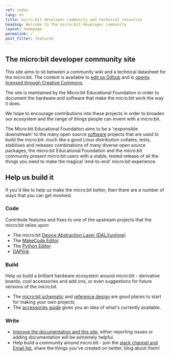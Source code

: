 ```yaml
---
ref: index
lang: en
title: micro:bit developer community and technical resources
heading: Welcome to the micro:bit developer community
layout: homepage
permalink: /
post_filter: featured
---
```


## The micro:bit developer community site

This site aims to sit between a community wiki and a technical datasheet for the micro:bit.
The content is available to [edit on Github](http://github.com/microbit-foundation/dev-docs) and is [openly licensed through Creative Commons](https://github.com/microbit-foundation/dev-docs/blob/master/LICENSE.MD).

The site is maintained by the Micro:bit Educational Foundation in order to document the hardware and software that make the micro:bit work the way it does.

We hope to encourage contributions into these projects in order to broaden our ecosystem and the range of things people can invent with a micro:bit.

The Micro:bit Educational Foundation aims to be a 'responsible downstream' to the many open source [software](https://tech.microbit.org/software/) projects that are used to build the micro:bit:  much like a good Linux distribution collates, tests, stabilises and releases combinations of many diverse open source packages, the micro:bit Educational Foundation and the micro:bit community present micro:bit users with a stable, tested release of all the things you need to make the magical 'end-to-end' micro:bit experience.

## Help us build it

If you'd like to help us make the micro:bit better, then there are a number of ways that you can get involved.

### Code

Contribute features and fixes to one of the upstream projects that the micro:bit relies upon:

  * The micro:bit [Device Abstraction Layer (DAL/runtime)](https://lancaster-university.github.io/microbit-docs/)
  * The [MakeCode Editor](https://github.com/microsoft/pxt-microbit)
  * The [Python Editor](https://github.com/bbcmicrobit/PythonEditor)
  * [DAPlink](https://github.com/ARMmbed/DAPLink)

### Build

Help us build a brilliant hardware ecosystem around micro:bit - derivative boards, cool accessories and add ons, or even suggestions for future versions of the micro:bit.

  * The [micro:bit schematic](/hardware/schematic/) and [reference design](/hardware/reference-design) are good places to start for making your own projects
  * The [accessories guide](https://microbit.org/buy/accessories/) gives you an idea of what's currently available.

### Write

  * [Improve the documentation and this site](https://github.com/microbit-foundation/dev-docs), either reporting issues or adding documentation will be extremely helpful.
  * Help build a community around micro:bit - join the [slack channel and Email list](/community/), share the things you've created on twitter, blog about them!
